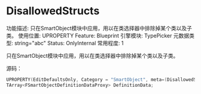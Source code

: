 # DisallowedStructs

功能描述: 只在SmartObject模块中应用，用以在类选择器中排除掉某个类以及子类。
使用位置: UPROPERTY
Feature: Blueprint
引擎模块: TypePicker
元数据类型: string="abc"
Status: OnlyInternal
常用程度: 1

只在SmartObject模块中应用，用以在类选择器中排除掉某个类以及子类。

源码：

```cpp
UPROPERTY(EditDefaultsOnly, Category = "SmartObject", meta=(DisallowedStructs="/Script/SmartObjectsModule.SmartObjectSlotAnnotation"))
TArray<FSmartObjectDefinitionDataProxy> DefinitionData;
```